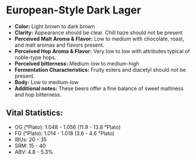 # European-Style Dark Lager

- **Color:** Light brown to dark brown
- **Clarity:** Appearance should be clear. Chill haze should not be present
- **Perceived Malt Aroma & Flavor:** Low to medium with chocolate, roast, and malt aromas and flavors present.
- **Perceived Hop Aroma & Flavor:** Very low to low with attributes typical of noble-type hops.
- **Perceived bitterness:** Medium-low to medium-high
- **Fermentation Characteristics:** Fruity esters and diacetyl should not be present.
- **Body:** Low to medium-low
- **Additional notes:** These beers offer a fine balance of sweet maltiness and hop bitterness.

## Vital Statistics:

- OG (°Plato): 1.048 - 1.056 (11.9 - 13.8 °Plato) 
- FG (°Plato): 1.014 - 1.018 (3.6 - 4.6 °Plato)
- IBUs: 20 - 35
- SRM: 15 - 40
- ABV: 4.8 - 5.3%
